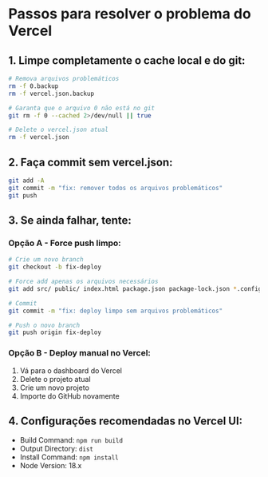 # Passos para resolver o problema do Vercel

## 1. Limpe completamente o cache local e do git:

```bash
# Remova arquivos problemáticos
rm -f 0.backup
rm -f vercel.json.backup

# Garanta que o arquivo 0 não está no git
git rm -f 0 --cached 2>/dev/null || true

# Delete o vercel.json atual
rm -f vercel.json
```

## 2. Faça commit sem vercel.json:

```bash
git add -A
git commit -m "fix: remover todos os arquivos problemáticos"
git push
```

## 3. Se ainda falhar, tente:

### Opção A - Force push limpo:
```bash
# Crie um novo branch
git checkout -b fix-deploy

# Force add apenas os arquivos necessários
git add src/ public/ index.html package.json package-lock.json *.config.* tsconfig.* .gitignore

# Commit
git commit -m "fix: deploy limpo sem arquivos problemáticos"

# Push o novo branch
git push origin fix-deploy
```

### Opção B - Deploy manual no Vercel:
1. Vá para o dashboard do Vercel
2. Delete o projeto atual
3. Crie um novo projeto
4. Importe do GitHub novamente

## 4. Configurações recomendadas no Vercel UI:

- Build Command: `npm run build`
- Output Directory: `dist`
- Install Command: `npm install`
- Node Version: 18.x
